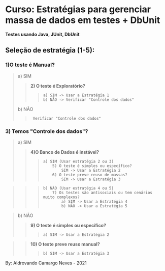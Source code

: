 # Curso: Estratégias para gerenciar massa de dados em testes + DbUnit
**Testes usando Java, JUnit, DbUnit**
 
## Seleção de estratégia (1-5):
 
### 1)O teste é Manual?
>
>a) SIM
>>**2) O teste é Exploratório?**
>>>		a) SIM -> Usar a Estratégia 1
>>>		b) NÃO -> Verificar "Controle dos dados"
>	
>b) NÃO
>>		Verificar "Controle dos dados"
		
### 3) Temos "Controle dos dados"?
>
>a) SIM
>>**4)O Banco de Dados é instável?**
>>>		a) SIM (Usar estratégia 2 ou 3)
>>>			5) O teste é simples ou específico?
>>>				SIM -> Usar a Estratégia 2
>>>			6) O teste preve reuso de massas?
>>>				SIM -> Usar a Estratégia 3

>>>		b) NÃO (Usar estratégia 4 ou 5)
>>>			7) Os testes são antisociais ou tem cenários muito complexos?
>>>				a) SIM -> Usar a Estratégia 4
>>>				b) NÃO -> Usar a Estratégia 5
	
>b) NÃO
>>**9) O teste é simples ou específico?**
>>>		a) SIM -> Usar a Estratégia 2

>>**10) O teste preve reuso manual?**
>>>		b) SIM -> Usar a Estratégia 3

By: Aldrovando Camargo Neves - 2021